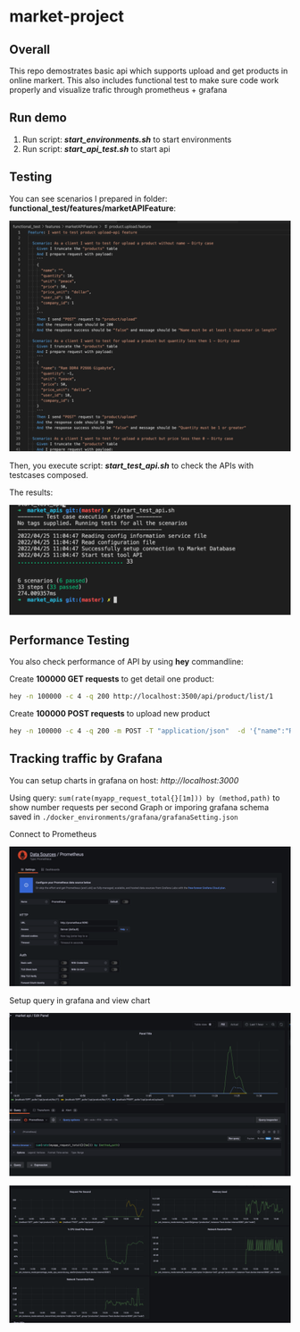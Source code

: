 # market-project

## Overall
This repo demostrates basic api which supports upload and get products in online markert. This also includes functional test to make sure code work properly and visualize trafic through prometheus + grafana 

## Run demo
1. Run script: ***start_environments.sh*** to start environments
2. Run script: ***start_api_test.sh*** to start api
  
## Testing
You can see scenarios I prepared in folder: **functional_test/features/marketAPIFeature**:

![alt](resources/picTestcases2.png)

Then, you execute script: ***start_test_api.sh*** to check the APIs with testcases composed.

The results:

![alt](resources/passtestcases.png)



## Performance Testing
You also check performance of API by using **hey** commandline:

Create **100000 GET requests** to get detail one product:

```sh
hey -n 100000 -c 4 -q 200 http://localhost:3500/api/product/list/1
```

Create **100000 POST requests** to upload new product

```sh
hey -n 100000 -c 4 -q 200 -m POST -T "application/json"  -d '{"name":"Ram DDR4 P2666 Gigabyte","quantity":10,"unit":"peace","price":20,"price_unit":"dollar","user_id":10,"company_id":1}' http://localhost:3500/api/product/upload
```

## Tracking traffic by Grafana
You can setup charts in grafana on host: _http://localhost:3000_

Using query: `sum(rate(myapp_request_total{}[1m])) by (method,path)` to show number requests per second Graph or imporing grafana schema saved in `./docker_environments/grafana/grafanaSetting.json`

Connect to Prometheus

![alt](resources/setupgrafana.png)

Setup query in grafana and view chart

![alt](resources/setupgrafanachart.png)

![alt](resources/grafana_charts.png)
